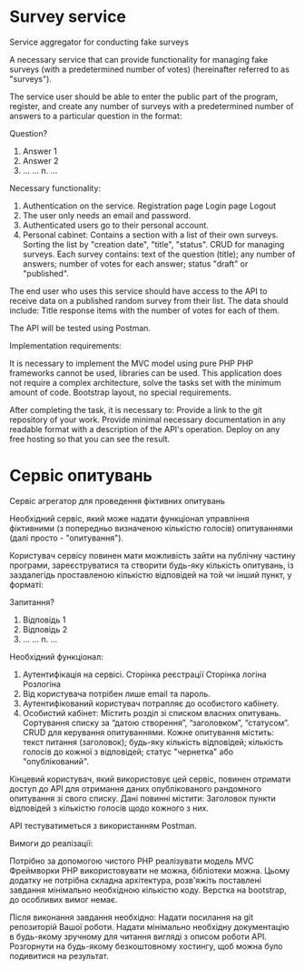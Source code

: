 # Survey service

Service aggregator for conducting fake surveys

A necessary service that can provide functionality for managing fake surveys (with a predetermined number of votes) (hereinafter referred to as "surveys").

The service user should be able to enter the public part of the program, register, and create any number of surveys with a predetermined number of answers to a particular question in the format:

Question?

1. Answer 1
2. Answer 2
3. ...
   ...
   n. ...

Necessary functionality:

1. Authentication on the service.
   Registration page
   Login page
   Logout
2. The user only needs an email and password.
3. Authenticated users go to their personal account.
4. Personal cabinet:
   Contains a section with a list of their own surveys.
   Sorting the list by "creation date", "title", "status".
   CRUD for managing surveys.
   Each survey contains:
   	text of the question (title);
   	any number of answers;
   	number of votes for each answer;
   	status "draft" or "published".

The end user who uses this service should have access to the API to receive data on a published random survey from their list.
The data should include:
Title
response items with the number of votes for each of them.

The API will be tested using Postman.

Implementation requirements:

It is necessary to implement the MVC model using pure PHP
PHP frameworks cannot be used, libraries can be used.
This application does not require a complex architecture, solve the tasks set with the minimum amount of code.
Bootstrap layout, no special requirements.

After completing the task, it is necessary to:
Provide a link to the git repository of your work.
Provide minimal necessary documentation in any readable format with a description of the API's operation.
Deploy on any free hosting so that you can see the result.

# Сервіс опитувань

Сервіс агрегатор для проведення фіктивних опитувань

Необхідний сервіс, який може надати функціонал управління фіктивними (з попередньо визначеною кількістю голосів) опитуваннями (далі просто - "опитування").

Користувач сервісу повинен мати можливість зайти на публічну частину програми, зареєструватися та створити будь-яку кількість опитувань, із заздалегідь проставленою кількістю відповідей на той чи інший пункт, у форматі:

Запитання?

1. Відповідь 1
2. Відповідь 2
3. …
   …
   n. …

Необхідний функціонал:

1. Аутентифікація на сервісі.
   Сторінка реєстрації
   Сторінка логіна
   Розлогіна
2. Від користувача потрібен лише email та пароль.
3. Аутентифікований користувач потрапляє до особистого кабінету.
4. Особистий кабінет:
   Містить розділ зі списком власних опитувань.
   Сортування списку за “датою створення”, “заголовком”, “статусом”.
   CRUD для керування опитуваннями.
   Кожне опитування містить:
   	текст питання (заголовок);
   	будь-яку кількість відповідей;
   	кількість голосів до кожної з відповідей;
   	статус "чернетка" або "опублікований".

Кінцевий користувач, який використовує цей сервіс, повинен отримати доступ до API для отримання даних опублікованого рандомного опитування зі свого списку.
Дані повинні містити:
Заголовок
пункти відповідей з кількістю голосів щодо кожного з них.

API тестуватиметься з використанням Postman.

Вимоги до реалізації:

Потрібно за допомогою чистого PHP реалізувати модель MVC
Фреймворки PHP використовувати не можна, бібліотеки можна.
Цьому додатку не потрібна складна архітектура, розв'яжіть поставлені завдання мінімально необхідною кількістю коду.
Верстка на bootstrap, до особливих вимог немає.

Після виконання завдання необхідно:
Надати посилання на git репозиторій Вашої роботи.
Надати мінімально необхідну документацію в будь-якому зручному для читання вигляді з описом роботи API.
Розгорнути на будь-якому безкоштовному хостингу, щоб можна було подивитися на результат.
